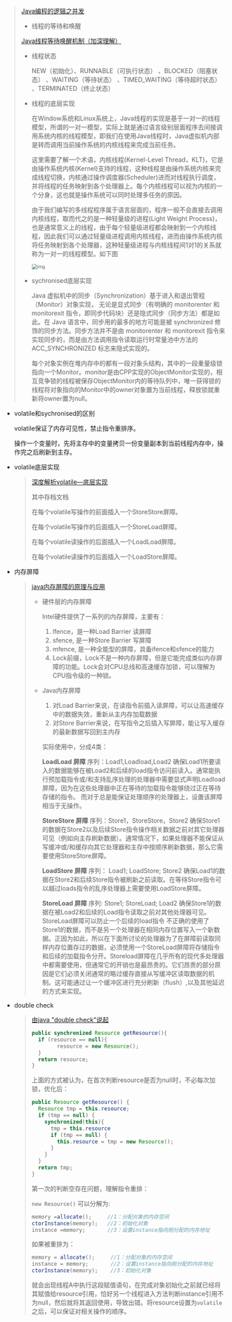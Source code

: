 > [Java编程的逻辑之并发](https://www.cnblogs.com/swiftma/tag/%E5%B9%B6%E5%8F%91/)
>
> * 线程的等待和唤醒
>
>  [Java线程等待唤醒机制（加深理解）](https://blog.csdn.net/jdsjlzx/article/details/98470930)
>
> * 线程状态
>
>   NEW（初始化）、RUNNABLE（可执行状态） 、BLOCKED（阻塞状态） 、WAITING（等待状态） 、TIMED_WAITING（等待超时状态） 、TERMINATED（终止状态） 
>
> * 线程的底层实现
>
>   在Window系统和Linux系统上，Java线程的实现是基于一对一的线程模型，所谓的一对一模型，实际上就是通过语言级别层面程序去间接调用系统内核的线程模型，即我们在使用Java线程时，Java虚拟机内部是转而调用当前操作系统的内核线程来完成当前任务。
>
>   这里需要了解一个术语，内核线程(Kernel-Level Thread，KLT)，它是由操作系统内核(Kernel)支持的线程，这种线程是由操作系统内核来完成线程切换，内核通过操作调度器(Scheduler)进而对线程执行调度，并将线程的任务映射到各个处理器上。每个内核线程可以视为内核的一个分身，这也就是操作系统可以同时处理多任务的原因。
>
>   由于我们编写的多线程程序属于语言层面的，程序一般不会直接去调用内核线程，取而代之的是一种轻量级的进程(Light Weight Process)，也是通常意义上的线程，由于每个轻量级进程都会映射到一个内核线程，因此我们可以通过轻量级进程调用内核线程，进而由操作系统内核将任务映射到各个处理器，这种轻量级进程与内核线程间1对1的关系就称为一对一的线程模型。如下图
>
>   <img src="https://shanghai-1252949174.cos.ap-shanghai.myqcloud.com/20210324140619ySbsT4.png" alt="img" style="zoom: 75%;" />
>
> * sychronised底层实现
>
>   Java 虚拟机中的同步（Synchronization）基于进入和退出管程（Monitor）对象实现， 无论是显式同步（有明确的 monitorenter 和 monitorexit 指令，即同步代码块）还是隐式同步（同步方法）都是如此。在 Java 语言中，同步用的最多的地方可能是被 synchronized 修饰的同步方法。同步方法并不是由 monitorenter 和 monitorexit 指令来实现同步的，而是由方法调用指令读取运行时常量池中方法的 ACC_SYNCHRONIZED 标志来隐式实现的。
>
>   每个对象实例在堆内存中的都有一段对象头结构，其中的一段重量级锁指向一个Monitor。monitor是由CPP实现的ObjectMonitor实现的，相互竞争锁的线程被保存ObjectMonitor内的等待队列中，唯一获得锁的线程将对象指向的Monitor中的owner对象置为当前线程，释放锁就重新将owner置为null。

* volatile和sychronised的区别

  volatile保证了内存可见性，禁止指令重排序。

  操作一个变量时，先将主存中的变量拷贝一份变量副本到当前线程内存中，操作完之后刷新到主存。

* volatile底层实现

  > [深度解析volatile—底层实现](https://blog.csdn.net/ljheee/article/details/82317448)
  >
  > 其中存档文档
  >
  > 在每个volatile写操作的前面插入一个StoreStore屏障。
  >
  > 在每个volatile写操作的后面插入一个StoreLoad屏障。
  >
  > 在每个volatile读操作的后面插入一个LoadLoad屏障。
  >
  > 在每个volatile读操作的后面插入一个LoadStore屏障。

* 内存屏障

  > [java内存屏障的原理与应用](https://blog.csdn.net/breakout_alex/article/details/94379895)
  >
  > * 硬件层的内存屏障
  >
  >   Intel硬件提供了一系列的内存屏障，主要有： 
  >
  >   1. lfence，是一种Load Barrier 读屏障 
  >   2. sfence, 是一种Store Barrier 写屏障 
  >   3. mfence, 是一种全能型的屏障，具备ifence和sfence的能力 
  >   4. Lock前缀，Lock不是一种内存屏障，但是它能完成类似内存屏障的功能。Lock会对CPU总线和高速缓存加锁，可以理解为CPU指令级的一种锁。
  >
  > * Java内存屏障
  >
  >   1. 对Load Barrier来说，在读指令前插入读屏障，可以让高速缓存中的数据失效，重新从主内存加载数据 
  >   2. 对Store Barrier来说，在写指令之后插入写屏障，能让写入缓存的最新数据写回到主内存
  >
  >   实际使用中，分成4类：
  >
  >   **LoadLoad 屏障** 
  >   序列：Load1,Loadload,Load2 
  >   确保Load1所要读入的数据能够在被Load2和后续的load指令访问前读入。通常能执行预加载指令或/和支持乱序处理的处理器中需要显式声明Loadload屏障，因为在这些处理器中正在等待的加载指令能够绕过正在等待存储的指令。 而对于总是能保证处理顺序的处理器上，设置该屏障相当于无操作。
  >
  >   **StoreStore 屏障** 
  >   序列：Store1，StoreStore，Store2 
  >   确保Store1的数据在Store2以及后续Store指令操作相关数据之前对其它处理器可见（例如向主存刷新数据）。通常情况下，如果处理器不能保证从写缓冲或/和缓存向其它处理器和主存中按顺序刷新数据，那么它需要使用StoreStore屏障。
  >
  >   **LoadStore 屏障** 
  >   序列： Load1; LoadStore; Store2 
  >   确保Load1的数据在Store2和后续Store指令被刷新之前读取。在等待Store指令可以越过loads指令的乱序处理器上需要使用LoadStore屏障。
  >
  >   **StoreLoad 屏障** 
  >   序列: Store1; StoreLoad; Load2 
  >   确保Store1的数据在被Load2和后续的Load指令读取之前对其他处理器可见。StoreLoad屏障可以防止一个后续的load指令 不正确的使用了Store1的数据，而不是另一个处理器在相同内存位置写入一个新数据。正因为如此，所以在下面所讨论的处理器为了在屏障前读取同样内存位置存过的数据，必须使用一个StoreLoad屏障将存储指令和后续的加载指令分开。Storeload屏障在几乎所有的现代多处理器中都需要使用，但通常它的开销也是最昂贵的。它们昂贵的部分原因是它们必须关闭通常的略过缓存直接从写缓冲区读取数据的机制。这可能通过让一个缓冲区进行充分刷新（flush）,以及其他延迟的方式来实现。

* double check

  > [由java "double check"说起](https://www.jianshu.com/p/3cc31c265a1b)
  >
  > ```java
  > public synchronized Resource getResource(){  
  >   if (resource == null){   
  >         resource = new Resource();    
  >   }  
  >   return resource;  
  > }  
  > ```
  >
  > 上面的方式被认为，在首次判断resource是否为null时，不必每次加锁，优化后：
  >
  > ```java
  > public Resource getResource() {
  >   Resource tmp = this.resource;  
  >   if (tmp == null) {   
  >     synchronized(this){
  >       tmp = this.resource   
  >       if (tmp == null) {  
  >         this.resource = tmp = new Resource();    
  >       }     
  >     }    
  >   }  
  >   return tmp;  
  > }  
  > ```
  >
  > 第一次的判断空存在问题，理解指令重排：
  >
  > `new Resource()` 可以分解为:
  >
  > ```java
  > memory =allocate();     //1：分配对象的内存空间 
  > ctorInstance(memory);   //2：初始化对象 
  > instance =memory;       //3：设置instance指向刚分配的内存地址
  > ```
  >
  > 如果被重排为：
  >
  > ```java
  > memory = allocate();     //1：分配对象的内存空间 
  > instance = memory;       //2：设置instance指向刚分配的内存地址
  > ctorInstance(memory);    //3：初始化对象 
  > ```
  >
  > 就会出现线程A中执行这段赋值语句，在完成对象初始化之前就已经将其赋值给resource引用，恰好另一个线程进入方法判断instance引用不为null，然后就将其返回使用，导致出错。将resource设置为`volatile`之后，可以保证对相关操作的顺序。

